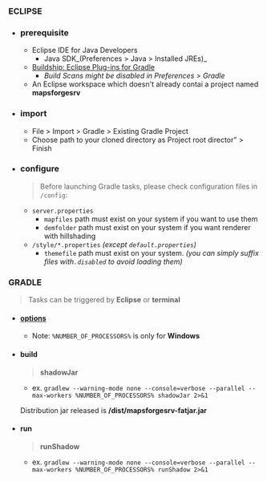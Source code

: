### ECLIPSE

- ### prerequisite

  - Eclipse IDE for Java Developers
    - Java SDK_(Preferences > Java > Installed JREs)_
  - [Buildship: Eclipse Plug-ins for Gradle](https://projects.eclipse.org/projects/tools.buildship)
    - _Build Scans might be disabled in Preferences > Gradle_
  - An Eclipse workspace which doesn't already contai a project named **mapsforgesrv**

- ### import

  - File > Import > Gradle > Existing Gradle Project
  - Choose path to your cloned directory as Project root director"  > Finish

- ### configure

  > Before launching Gradle tasks, please check configuration files in `/config`:

  - `server.properties`
    - `mapfiles` path must exist on your system if you want to use them
    - `demfolder` path must exist on your system if you want renderer with hillshading
  - `/style/*.properties` _(except `default.properties`)_
    - `themefile` path must exist on your system. _(you can simply suffix files with`.disabled` to avoid loading them)_

### GRADLE

> Tasks can be triggered by **Eclipse** or **terminal**

 - #### [options](https://docs.gradle.org/current/userguide/command_line_interface.html)

   - Note: `%NUMBER_OF_PROCESSORS%` is only for **Windows**

 - #### build

   > **shadowJar** 

      - ex. `gradlew --warning-mode none --console=verbose --parallel --max-workers %NUMBER_OF_PROCESSORS% shadowJar 2>&1`

   Distribution jar released is **/dist/mapsforgesrv-fatjar.jar**


 - #### run

   > **runShadow** 

      - ex. `gradlew --warning-mode none --console=verbose --parallel --max-workers %NUMBER_OF_PROCESSORS% runShadow 2>&1`

